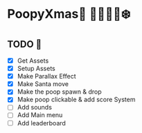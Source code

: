 # PoopyXmas💩 🌲🎅🏼🎁❄️

## TODO 🥱
* [x] Get Assets
* [x] Setup Assets
* [x] Make Parallax Effect
* [x] Make Santa move
* [x] Make the poop spawn & drop
* [x] Make poop clickable & add score System
* [ ] Add sounds
* [ ] Add Main menu
* [ ] Add leaderboard

